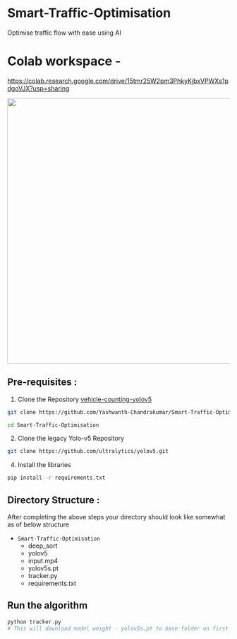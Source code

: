# Smart-Traffic-Optimisation
Optimise traffic flow with ease using AI

# Colab workspace - 
https://colab.research.google.com/drive/15tmr25W2pm3PhkyKjbxVPWXs1pdgoVJX?usp=sharing

<div align="center">
<img src="assets/output.gif" width="1000px" height="600px">
</div>

## Pre-requisites : 

1) Clone the Repository [vehicle-counting-yolov5](https://github.com/[your-ussername]/Smart-Traffic-Optimisation.git)

```bash
git clone https://github.com/Yashwanth-Chandrakumar/Smart-Traffic-Optimisation.git

cd Smart-Traffic-Optimisation
```

2) Clone the legacy Yolo-v5 Repository

```bash
git clone https://github.com/ultralytics/yolov5.git
```
   
4) Install the libraries
```bash
pip install -r requirements.txt
```


## Directory Structure :

After completing the above steps your directory should look like somewhat as of below structure

- `Smart-Traffic-Optimisation`
   - deep_sort
   - yolov5
   - input.mp4
   - yolov5s.pt
   - tracker.py
   - requirements.txt

## Run the algorithm 

``` bash
python tracker.py 
# This will download model weight - yolov5s.pt to base folder on first execution.
```

